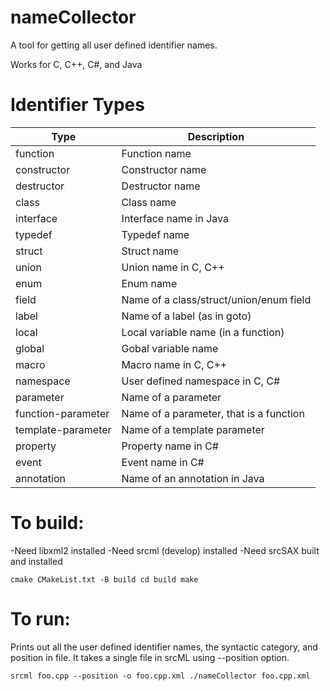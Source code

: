 # nameCollector
A tool for getting all user defined identifier names.  

Works for C, C++, C#, and Java

# Identifier Types

| Type            | Description |
| --------------- | -------------- |
| function        | Function name |
| constructor     | Constructor name |
| destructor      |  Destructor name |
| class           | Class name |
| interface       | Interface name in Java |
| typedef         | Typedef name |
| struct          | Struct name |
| union           | Union name in C, C++|
| enum            | Enum name |
| field           | Name of a class/struct/union/enum field |
| label           | Name of a label (as in goto) |
| local           | Local variable name (in a function) |
| global          | Gobal variable name |
| macro          | Macro name in C, C++ |
| namespace          | User defined namespace in C, C# |
| parameter       | Name of a parameter |
| function-parameter  | Name of a parameter, that is a function | 
| template-parameter       | Name of a template parameter |
| property       | Property name in C# |
| event       | Event name in C# |
| annotation       | Name of an annotation in Java |


# To build:
-Need libxml2 installed
-Need srcml (develop) installed
-Need srcSAX built and installed

`cmake CMakeList.txt -B build
cd build
make
`


# To run:

Prints out all the user defined identifier names, the syntactic category, and position in file.
It takes a single file in srcML using --position option.

`
srcml foo.cpp --position -o foo.cpp.xml
./nameCollector foo.cpp.xml
`


